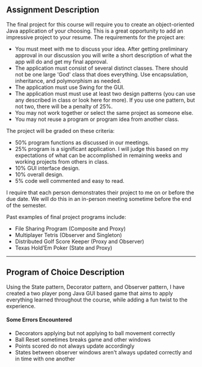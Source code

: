 ## Assignment Description

The final project for this course will require you to create an object-oriented Java application of your choosing. This is a great opportunity to add an impressive project to your resume. The requirements for the project are:
- You must meet with me to discuss your idea. After getting preliminary approval in our discussion you will write a short description of what the app will do and get my final approval. 
- The application must consist of several distinct classes. There should not be one large 'God' class that does everything. Use encapsulation, inheritance, and polymorphism as needed.
- The application must use Swing for the GUI. 
- The application must must use at least two design patterns (you can use any described in class or look here for more). If you use one pattern, but not two, there will be a penalty of 25%.
- You may not work together or select the same project as someone else. 
- You may not reuse a program or program idea from another class. 
 
The project will be graded on these criteria: 
- 50% program functions as discussed in our meetings.
- 25% program is a significant application. I will judge this based on my expectations of what can be accomplished in remaining weeks and working projects from others in class.
- 10% GUI interface design.
- 10% overall design.
- 5% code well commented and easy to read. 
 
I require that each person demonstrates their project to me on or before the due date. We will do this in an in-person meeting sometime before the end of the semester.
 
Past examples of final project programs include: 
- File Sharing Program (Composite and Proxy)
- Multiplayer Tetris (Observer and Singleton)
- Distributed Golf Score Keeper (Proxy and Observer)
- Texas Hold’Em Poker (State and Proxy)

---
## Program of Choice Description
Using the State pattern, Decorator pattern, and Observer pattern, I have created a two player pong Java GUI based game that aims to apply everything learned throughout the course, while adding a fun twist to the experience.

#### Some Errors Encountered
- Decorators applying but not applying to ball movement correctly
- Ball Reset sometimes breaks game and other windows
- Points scored do not always update accordingly
- States between observer windows aren't always updated correctly and in time with one another
